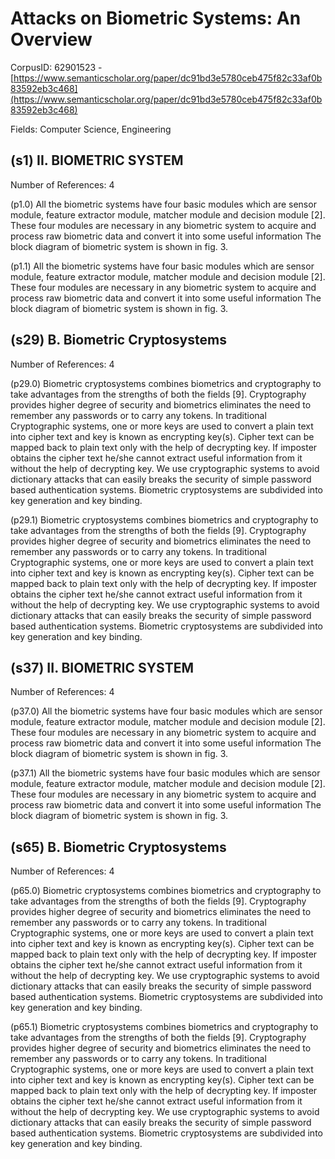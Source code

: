 # Attacks on Biometric Systems: An Overview

CorpusID: 62901523 - [https://www.semanticscholar.org/paper/dc91bd3e5780ceb475f82c33af0b83592eb3c468](https://www.semanticscholar.org/paper/dc91bd3e5780ceb475f82c33af0b83592eb3c468)

Fields: Computer Science, Engineering

## (s1) II. BIOMETRIC SYSTEM
Number of References: 4

(p1.0) All the biometric systems have four basic modules which are sensor module, feature extractor module, matcher module and decision module [2]. These four modules are necessary in any biometric system to acquire and process raw biometric data and convert it into some useful information The block diagram of biometric system is shown in fig. 3.

(p1.1) All the biometric systems have four basic modules which are sensor module, feature extractor module, matcher module and decision module [2]. These four modules are necessary in any biometric system to acquire and process raw biometric data and convert it into some useful information The block diagram of biometric system is shown in fig. 3.
## (s29) B. Biometric Cryptosystems
Number of References: 4

(p29.0) Biometric cryptosystems combines biometrics and cryptography to take advantages from the strengths of both the fields [9]. Cryptography provides higher degree of security and biometrics eliminates the need to remember any passwords or to carry any tokens. In traditional Cryptographic systems, one or more keys are used to convert a plain text into cipher text and key is known as encrypting key(s). Cipher text can be mapped back to plain text only with the help of decrypting key. If imposter obtains the cipher text he/she cannot extract useful information from it without the help of decrypting key. We use cryptographic systems to avoid dictionary attacks that can easily breaks the security of simple password based authentication systems. Biometric cryptosystems are subdivided into key generation and key binding.

(p29.1) Biometric cryptosystems combines biometrics and cryptography to take advantages from the strengths of both the fields [9]. Cryptography provides higher degree of security and biometrics eliminates the need to remember any passwords or to carry any tokens. In traditional Cryptographic systems, one or more keys are used to convert a plain text into cipher text and key is known as encrypting key(s). Cipher text can be mapped back to plain text only with the help of decrypting key. If imposter obtains the cipher text he/she cannot extract useful information from it without the help of decrypting key. We use cryptographic systems to avoid dictionary attacks that can easily breaks the security of simple password based authentication systems. Biometric cryptosystems are subdivided into key generation and key binding.
## (s37) II. BIOMETRIC SYSTEM
Number of References: 4

(p37.0) All the biometric systems have four basic modules which are sensor module, feature extractor module, matcher module and decision module [2]. These four modules are necessary in any biometric system to acquire and process raw biometric data and convert it into some useful information The block diagram of biometric system is shown in fig. 3.

(p37.1) All the biometric systems have four basic modules which are sensor module, feature extractor module, matcher module and decision module [2]. These four modules are necessary in any biometric system to acquire and process raw biometric data and convert it into some useful information The block diagram of biometric system is shown in fig. 3.
## (s65) B. Biometric Cryptosystems
Number of References: 4

(p65.0) Biometric cryptosystems combines biometrics and cryptography to take advantages from the strengths of both the fields [9]. Cryptography provides higher degree of security and biometrics eliminates the need to remember any passwords or to carry any tokens. In traditional Cryptographic systems, one or more keys are used to convert a plain text into cipher text and key is known as encrypting key(s). Cipher text can be mapped back to plain text only with the help of decrypting key. If imposter obtains the cipher text he/she cannot extract useful information from it without the help of decrypting key. We use cryptographic systems to avoid dictionary attacks that can easily breaks the security of simple password based authentication systems. Biometric cryptosystems are subdivided into key generation and key binding.

(p65.1) Biometric cryptosystems combines biometrics and cryptography to take advantages from the strengths of both the fields [9]. Cryptography provides higher degree of security and biometrics eliminates the need to remember any passwords or to carry any tokens. In traditional Cryptographic systems, one or more keys are used to convert a plain text into cipher text and key is known as encrypting key(s). Cipher text can be mapped back to plain text only with the help of decrypting key. If imposter obtains the cipher text he/she cannot extract useful information from it without the help of decrypting key. We use cryptographic systems to avoid dictionary attacks that can easily breaks the security of simple password based authentication systems. Biometric cryptosystems are subdivided into key generation and key binding.
